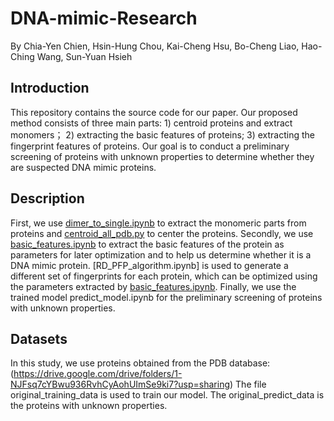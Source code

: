 # DNA-mimic-Research
By Chia-Yen Chien, Hsin-Hung Chou, Kai-Cheng Hsu, Bo-Cheng Liao, Hao-Ching Wang, Sun-Yuan Hsieh

## Introduction
This repository contains the source code for our paper. Our proposed method consists of three main parts: 1) centroid proteins and extract monomers； 2) extracting the basic features of proteins; 3) extracting the fingerprint features of proteins. Our goal is to conduct a preliminary screening of proteins with unknown properties to determine whether they are suspected DNA mimic proteins.

## Description
First, we use [dimer_to_single.ipynb](https://github.com/Chien-chia-yen/DNA-mimic-Research/blob/78831787af83a35e428b555387edf6870c049877/dimer_to_single.ipynb) to extract the monomeric parts from proteins and [centroid_all_pdb.py](https://github.com/Chien-chia-yen/DNA-mimic-Research/blob/5ecbfe9e234c3efb609331e77e9f2fe701f35d96/centroid_all_pdb.py) to center the proteins. Secondly, we use [basic_features.ipynb](https://github.com/Chien-chia-yen/DNA-mimic-Research/blob/cdec92a2fc059af81589fbd47000bca1c93100e1/basic_features.ipynb) to extract the basic features of the protein as parameters for later optimization and to help us determine whether it is a DNA mimic protein. [RD_PFP_algorithm.ipynb] is used to generate a different set of fingerprints for each protein, which can be optimized using the parameters extracted by [basic_features.ipynb](https://github.com/Chien-chia-yen/DNA-mimic-Research/blob/cdec92a2fc059af81589fbd47000bca1c93100e1/basic_features.ipynb). Finally, we use the trained model predict_model.ipynb for the preliminary screening of proteins with unknown properties.

## Datasets
In this study, we use proteins obtained from the PDB database:
(https://drive.google.com/drive/folders/1-NJFsq7cYBwu936RvhCyAohUImSe9ki7?usp=sharing)
The file original_training_data is used to train our model.
The original_predict_data is the proteins with unknown properties.
